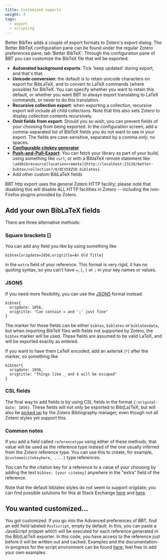 ```yaml
---
title: Customized exports
weight: 3
tags:
  - export
  - scripting
---
```


Better BibTex adds a couple of export formats to Zotero's export dialog. The Better BibTeX configuration pane can be found under the regular Zotero preferences pane, tab 'Better BibTeX'.
Through the configuration pane of BBT you can customize the BibTeX file that will be exported:

* **Automated background exports**. Tick 'keep updated' during export, and that's that.
* **Unicode conversion**: the default is to retain unicode characters on export for BibLaTeX, and to convert to LaTeX
  commands (where possible) for BibTeX. You can specify whether you want to retain this default, or whether you want BBT
  to always export translating to LaTeX commands, or never to do this translation.
* **Recursive collection export**: when exporting a collection, recursive export will include all child collections.
  Note that this also sets Zotero to display collection contents recursively.
* **Omit fields from export**: Should you so wish, you can prevent fields of your choosing from being exported. In the
  configuration screen, add a comma-separated list of BibTeX fields you do not want to see in your export. The fields
  are case-sensitive, separated by a comma *only*, no spaces.
* **[Configurable citekey generator](citation-keys)**
* **[Push-and-Pull-Export](push-and-pull)**: You can fetch your library as part of your build, using something like `curl`, or with a BiblaTeX remote statement like `\addbibresource[location=remote]{http://localhost:23119/better-bibtex/collection?/0/8CV58ZVD.biblatex}`.
* Add other custom BibLaTeX fields

BBT http export uses the general Zotero HTTP facility; please note that disabling this will disable ALL HTTP
facilities in Zotero -- including the non-Firefox plugins provided by Zotero.

## Add your own BibLaTeX fields

There are three alternative methods: 

### Square brackets []

You can add any field you like by using something like

```
bibtex[origdate=1856;origtitle=An Old Title]
```

in the `extra` field of your reference. This format is very rigid, it has no quoting syntax, so you can't have `=`, `[`,
`]` or `;` in your key names or values. 

### JSON5

If you need more flexibility, you can use the [JSON5](http://json5.org/) format
instead:

```
bibtex{
  origdate: 1856,
  origtitle: "Can contain = and ';' just fine"
}
```

The marker for these fields can be either `bibtex`, `biblatex` or `biblatexdata`, but when importing BibTeX files with
fields not supported by Zotero, the `bibtex` marker will be used. These fields are assumed to be valid LaTeX, and will
be exported exactly as entered. 

If you want to have them LaTeX encoded, add an asterisk (`*`) after the marker, so
something like

```
bibtex*{
  origdate: 1856,
  origtitle: "Things like _ and $ will be escaped"
}
```

### CSL fields

The final way to add fields is by using CSL fields in the format `{:original-date: 1856}`. These fields will not only be
exported to Bib(La)TeX, but will also be [picked
up](https://forums.zotero.org/discussion/3673/original-date-of-publication/) by the Zotero Bibliography manager, even
though not all Zotero styles yet support this.

### Common notes

If you add a field called `referencetype` using either of these methods, that value will be used as the reference type
instead of the one usually inferred from the Zotero reference type. You can use this to create, for example,
`@customa{citekeyhere, ....}` type references.

You can fix the citation key for a reference to a value of your choosing by adding the text `bibtex: [your citekey]`
anywhere in the "extra" field of the reference.

Note that the default biblatex styles do not seem to support origdate; you can find possible solutions for this at Stack
Exchange
[here](http://tex.stackexchange.com/questions/142999/the-proper-way-to-cite-the-earliest-publication-date-in-brackets-followed-by)
and
[here](http://tex.stackexchange.com/questions/55859/getting-origyear-to-work-in-biblatex).

## You wanted customized...

You got customized. If you go into the Advanced preferences of BBT, find an edit field labeled `Postscript`, empty by default. In this, you can paste a JavaScript snippet which will be executed for each reference
generated in the Bib(La)TeX exporter. In this code, you have access to the reference just before it will be written out
and cached. Examples and the documentation-in-progress for the script environment can be found
[here](scripting); feel free to add your own examples.
